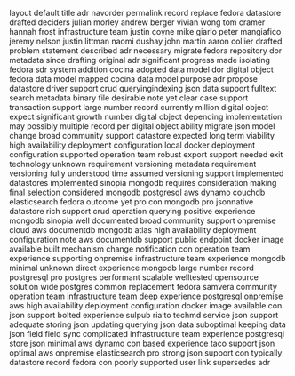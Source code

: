 layout default title adr navorder permalink record replace fedora datastore drafted deciders julian morley andrew berger vivian wong tom cramer hannah frost infrastructure team justin coyne mike giarlo peter mangiafico jeremy nelson justin littman naomi dushay john martin aaron collier drafted problem statement described adr necessary migrate fedora repository dor metadata since drafting original adr significant progress made isolating fedora sdr system addition cocina adopted data model dor digital object fedora data model mapped cocina data model purpose adr propose datastore driver support crud queryingindexing json data support fulltext search metadata binary file desirable note yet clear case support transaction support large number record currently million digital object expect significant growth number digital object depending implementation may possibly multiple record per digital object ability migrate json model change broad community support datastore expected long term viability high availability deployment configuration local docker deployment configuration supported operation team robust export support needed exit technology unknown requirement versioning metadata requirement versioning fully understood time assumed versioning support implemented datastores implemented sinopia mongodb requires consideration making final selection considered mongodb postgresql aws dynamo couchdb elasticsearch fedora outcome yet pro con mongodb pro jsonnative datastore rich support crud operation querying positive experience mongodb sinopia well documented broad community support onpremise cloud aws documentdb mongodb atlas high availability deployment configuration note aws documentdb support public endpoint docker image available built mechanism change notification con operation team experience supporting onpremise infrastructure team experience mongodb minimal unknown direct experience mongodb large number record postgresql pro postgres performant scalable welltested opensource solution wide postgres common replacement fedora samvera community operation team infrastructure team deep experience postgresql onpremise aws high availability deployment configuration docker image available con json support bolted experience sulpub rialto techmd service json support adequate storing json updating querying json data suboptimal keeping data json field field sync complicated infrastructure team experience postgresql store json minimal aws dynamo con based experience taco support json optimal aws onpremise elasticsearch pro strong json support con typically datastore record fedora con poorly supported user link supersedes adr